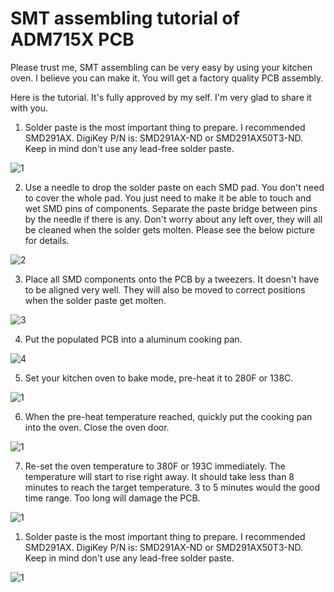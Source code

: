 # SMT assembling tutorial of ADM715X PCB

Please trust me, SMT assembling can be very easy by using your kitchen oven. I believe you can make it. You will get a factory quality PCB assembly.

Here is the tutorial. It's fully approved by my self. I'm very glad to share it with you.

1. Solder paste is the most important thing to prepare. I recommended SMD291AX. 
   DigiKey P/N is: SMD291AX-ND or SMD291AX50T3-ND. Keep in mind don't use any lead-free solder paste.

![1](https://github.com/iancanada/DocumentDownload/blob/master/PowerSupply/ADM715X/SMDtutorialPictures/SMDtutorial1.jpg)

2. Use a needle to drop the solder paste on each SMD pad. 
You don't need to cover the whole pad. You just need to make it be able to touch and wet SMD pins of components. Separate the paste bridge between pins  by the needle if there is any. Don't worry about any left over, they will all be cleaned when the solder gets molten.  Please see the below picture for details.

![2](https://github.com/iancanada/DocumentDownload/blob/master/PowerSupply/ADM715X/SMDtutorialPictures/SMDtutorial2.jpg)

3. Place all SMD components onto the PCB by a tweezers. It doesn't have to be aligned very well. They will also be moved to correct positions when the solder paste get molten. 

![3](https://github.com/iancanada/DocumentDownload/blob/master/PowerSupply/ADM715X/SMDtutorialPictures/SMDtutorial3.jpg)

4. Put the populated PCB into a aluminum cooking pan.

![4](https://github.com/iancanada/DocumentDownload/blob/master/PowerSupply/ADM715X/SMDtutorialPictures/SMDtutorial4.jpg)

5. Set your kitchen oven to bake mode, pre-heat it to 280F or 138C. 

![1](https://github.com/iancanada/DocumentDownload/blob/master/PowerSupply/ADM715X/SMDtutorialPictures/SMDtutorial5.jpg)

6. When the pre-heat temperature reached, quickly put the cooking pan into the oven. Close the oven door.

![1](https://github.com/iancanada/DocumentDownload/blob/master/PowerSupply/ADM715X/SMDtutorialPictures/SMDtutorial6.jpg)

7. Re-set the oven temperature to 380F or 193C immediately. The temperature will start to rise right away. It should take less than 8 minutes to reach the target temperature. 3 to 5 minutes would the good time range. Too long will damage the PCB.

![1](https://github.com/iancanada/DocumentDownload/blob/master/PowerSupply/ADM715X/SMDtutorialPictures/SMDtutorial7.jpg)

1. Solder paste is the most important thing to prepare. I recommended SMD291AX. 
   DigiKey P/N is: SMD291AX-ND or SMD291AX50T3-ND. Keep in mind don't use any lead-free solder paste.

![1](https://github.com/iancanada/DocumentDownload/blob/master/PowerSupply/ADM715X/SMDtutorialPictures/SMDtutorial1.jpg)

